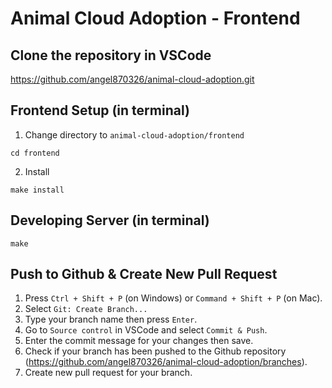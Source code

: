 # Animal Cloud Adoption - Frontend


## Clone the repository in VSCode
https://github.com/angel870326/animal-cloud-adoption.git


## Frontend Setup (in terminal)
1. Change directory to ```animal-cloud-adoption/frontend```
```
cd frontend
```
2. Install
```
make install
``` 

## Developing Server (in terminal)
```
make
```

## Push to Github & Create New Pull Request
1. Press ```Ctrl + Shift + P``` (on Windows) or ```Command + Shift + P``` (on Mac).
2. Select ```Git: Create Branch...```
3. Type your branch name then press ```Enter```.
4. Go to ```Source control``` in VSCode and select ```Commit & Push```.
5. Enter the commit message for your changes then save.
6. Check if your branch has been pushed to the Github repository (https://github.com/angel870326/animal-cloud-adoption/branches).
7. Create new pull request for your branch.




